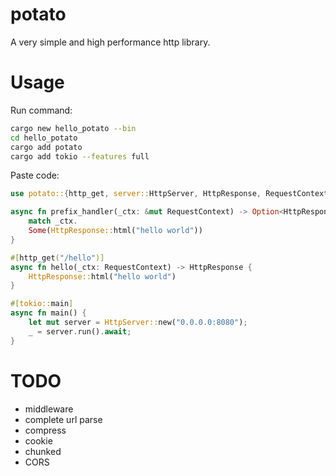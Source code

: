 # potato

A very simple and high performance http library.

# Usage

Run command:

```sh
cargo new hello_potato --bin
cd hello_potato
cargo add potato
cargo add tokio --features full
```

Paste code:

```rust
use potato::{http_get, server::HttpServer, HttpResponse, RequestContext};

async fn prefix_handler(_ctx: &mut RequestContext) -> Option<HttpResponse> {
    match _ctx.
    Some(HttpResponse::html("hello world"))
}

#[http_get("/hello")]
async fn hello(_ctx: RequestContext) -> HttpResponse {
    HttpResponse::html("hello world")
}

#[tokio::main]
async fn main() {
    let mut server = HttpServer::new("0.0.0.0:8080");
    _ = server.run().await;
}
```

# TODO

- middleware
- complete url parse
- compress
- cookie
- chunked
- CORS
